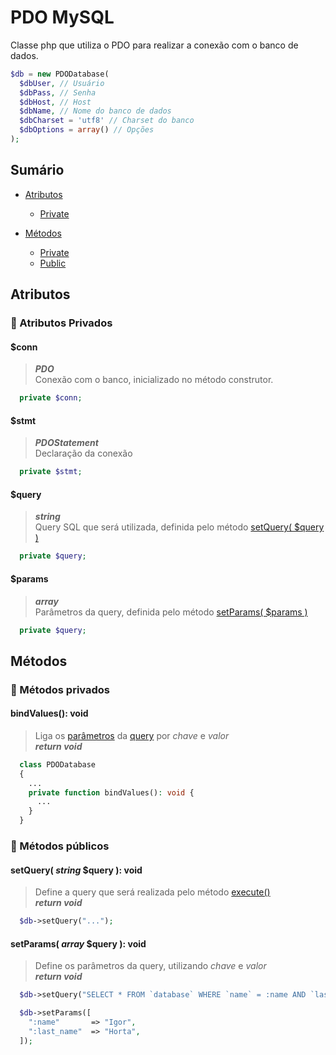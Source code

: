 # PDO MySQL

Classe php que utiliza o PDO para realizar a conexão com o banco de dados.

```php
$db = new PDODatabase(
  $dbUser, // Usuário
  $dbPass, // Senha
  $dbHost, // Host
  $dbName, // Nome do banco de dados
  $dbCharset = 'utf8' // Charset do banco
  $dbOptions = array() // Opções
);
```

## Sumário

- [Atributos](#atributos)

  - [Private](#closed_lock_with_key-atributos-privados)

- [Métodos](#metodos)
  - [Private](#page_with_curl-métodos-privados)
  - [Public](#page_with_curl-métodos-públicos)

## Atributos

### :closed_lock_with_key: Atributos Privados

#### $conn

> **_PDO_** <br>
> Conexão com o banco, inicializado no método construtor.

```php
  private $conn;
```

#### $stmt

> **_PDOStatement_** <br>
> Declaração da conexão

```php
  private $stmt;
```

#### $query

> **_string_** <br>
> Query SQL que será utilizada, definida pelo método [setQuery( $query )](#setquery-string-query-)

```php
  private $query;
```

#### $params

> **_array_** <br>
> Parâmetros da query, definida pelo método [setParams( $params )](#setparams-array-query-)

```php
  private $query;
```

## Métodos

### :page_with_curl: Métodos privados

#### bindValues(): void

> Liga os [parâmetros](#params) da [query](#query) por _chave_ e _valor_<br>
> **_return void_**
```php
  class PDODatabase 
  {
    ...
    private function bindValues(): void {
      ...
    }
  }
```

### :page_with_curl: Métodos públicos

#### setQuery( _string_ $query ): void

> Define a query que será realizada pelo método [execute()](#execute) <br>
> **_return void_**

```php
  $db->setQuery("...");
```

#### setParams( _array_ $query ): void

> Define os parâmetros da query, utilizando _chave_ e _valor_ <br>
> **_return void_**

```php
  $db->setQuery("SELECT * FROM `database` WHERE `name` = :name AND `last_name` = :last_name");

  $db->setParams([
    ":name"       => "Igor",
    ":last_name"  => "Horta",
  ]);
```
